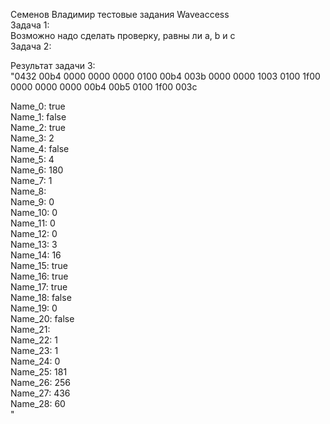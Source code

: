 Семенов Владимир тестовые задания Waveaccess<br/>
Задача 1:<br/>
Возможно надо сделать проверку, равны ли a, b и с<br/>
Задача 2:<br/>

Результат задачи 3:<br/>
"0432 00b4 0000 0000 0000 0100 00b4 003b 0000 0000 1003 0100 1f00 0000 0000 0000 00b4 00b5 0100 1f00 003c<br/>

Name_0: true <br/>
Name_1: false<br/>
Name_2: true<br/>
Name_3: 2<br/>
Name_4: false<br/>
Name_5: 4<br/>
Name_6: 180<br/>
Name_7: 1<br/>
Name_8:<br/>
Name_9: 0<br/>
Name_10: 0<br/>
Name_11: 0<br/>
Name_12: 0<br/>
Name_13: 3<br/>
Name_14: 16<br/>
Name_15: true<br/>
Name_16: true<br/>
Name_17: true<br/>
Name_18: false<br/>
Name_19: 0<br/>
Name_20: false<br/>
Name_21:<br/>
Name_22: 1<br/>
Name_23: 1<br/>
Name_24: 0<br/>
Name_25: 181<br/>
Name_26: 256<br/>
Name_27: 436<br/>
Name_28: 60<br/>
"
